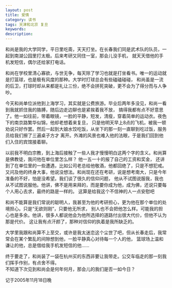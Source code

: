 ```yaml
---
layout: post
title: 爱情
category: 读书
tags: 天津和北京 复旦
keywords: 
description: 
---
```


和尚是我的大学同学，平日里吃斋，天天打坐。在长春我们同是武术队的队员，一起到南湖公园里打太极。后来考研又同住一室，那会儿没手机，
就天天借他的手机发短信，偶尔还给家打电话。

和尚在学校里清心寡欲，与世无争，每天除了学习也就是打坐看书。唯一的运动就是打篮球，也是极有风度的那种。大学时打球总会有些磕磕碰碰，
和尚虽是一流的后卫，打球时却从来都是礼让三份，绝不会拼死突破，更不会为了得分而与人争吵。

今天和尚单位派他到上海学习，其实就是公费旅游。毕业后两年多没见，和尚一看到我就抓住我的胳膊，随后边走边聊也是紧挨着我不放，
搞得我都有点不好意思了。他一如往前，带着眼镜，一脸的平静，短发，清瘦，穿着简单的运动衣。夜色下的南京路繁华似锦，他却老想着来复旦，
只是他明天早上8点的飞机，被我一顿劝说只好作罢。然后一起到大娘水饺吃饭，从坐下的那一刻一直聊到吃过饭，服务员给我们擦了三遍桌子方才
离开。外滩的风景也难入他的法眼，于是我们回到他们入住的宾馆接着聊。

以前我不明白宗教，到上海后接触了一些人我才慢慢明白这两个字的含义。和尚算是佛教徒，我问他在单位里怎么样？
他一五一十的报了自己的工资和奖金， 还讲到了在单位里的一些遭遇，比如公司老总给他敬酒，他都回绝了，只是不想犯戒。
又问及他的终身大事，他说没想法。和尚现在还在考研，说是想考南大，只是今年准备的不好，怕是没希望。我们谈了很久的信仰问题，
他从不试图说服我，我也从不试图说服他。他讲，佛不是用来拜的，而是要你成为他，成为佛，还说只要每个人用心去求，最终的路是一样的。
这算是给我这个不信神的人一点安慰吧

和尚不能算是我们常说的聪明人，我甚至为他的考研担心，更为他在那个单位的处境担心。只是“无欲则刚”，只要他无所求，
别人也不会把他怎么样。可能我的担心也是多余。他讲，很多人都说他会为他所选择的道路付出很大代价，但他不认为那是代价。
这让我有点汗颜了，那种对信仰的执着是我所缺乏的。

大学里我跟和尚算不上至交，或许是我太迷恋这个尘世了吧，但从长春走后，我常常会在某个繁乱的间隙想到他，一脸平静真心对待每一个人的他，
篮球场上温和谦让的他，总是借给我手机发短信的他......

终于要走了，和尚装了一袋在杭州买的东西非要让我带走。公交车临走的那一刻我们挥手作别，有点舍不得。  
不知道下次见到和尚会是何年何月，那会儿的我们是否一如今日？

记于2005年11月18日晚
